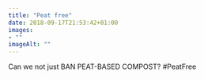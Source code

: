 ```yaml
---
title: "Peat free"
date: 2018-09-17T21:53:42+01:00
images: 
- ""
imageAlt: ""
---
```


Can we not just BAN PEAT-BASED COMPOST? #PeatFree
